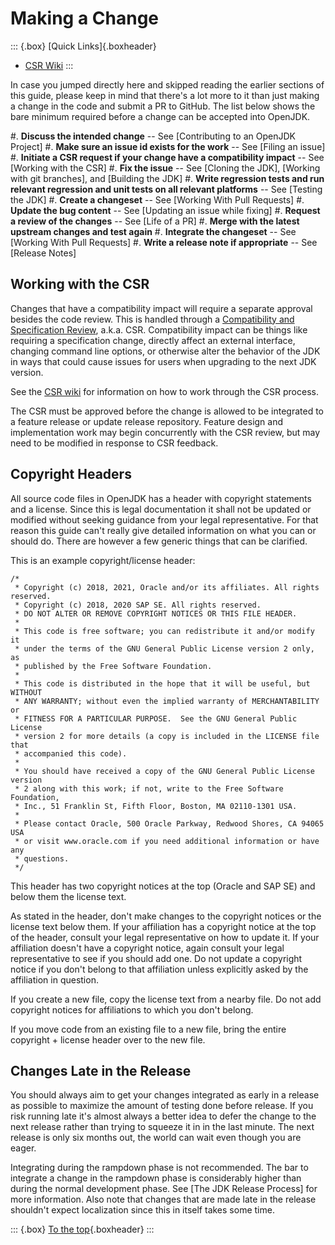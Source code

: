 # Making a Change

::: {.box}
[Quick Links]{.boxheader}

* [CSR Wiki](https://wiki.openjdk.org/display/csr/Main)
:::

In case you jumped directly here and skipped reading the earlier sections of this guide, please keep in mind that there's a lot more to it than just making a change in the code and submit a PR to GitHub. The list below shows the bare minimum required before a change can be accepted into OpenJDK.

#. **Discuss the intended change** -- See [Contributing to an OpenJDK Project]
#. **Make sure an issue id exists for the work** -- See [Filing an issue]
#. **Initiate a CSR request if your change have a compatibility impact** -- See [Working with the CSR]
#. **Fix the issue** -- See [Cloning the JDK], [Working with git branches], and [Building the JDK]
#. **Write regression tests and run relevant regression and unit tests on all relevant platforms** -- See [Testing the JDK]
#. **Create a changeset** -- See [Working With Pull Requests]
#. **Update the bug content** -- See [Updating an issue while fixing]
#. **Request a review of the changes** -- See [Life of a PR]
#. **Merge with the latest upstream changes and test again**
#. **Integrate the changeset** -- See [Working With Pull Requests]
#. **Write a release note if appropriate** -- See [Release Notes]

## Working with the CSR

Changes that have a compatibility impact will require a separate approval besides the code review. This is handled through a [Compatibility and Specification Review](https://wiki.openjdk.org/display/csr/Main), a.k.a. CSR. Compatibility impact can be things like requiring a specification change, directly affect an external interface, changing command line options, or otherwise alter the behavior of the JDK in ways that could cause issues for users when upgrading to the next JDK version.

See the [CSR wiki](https://wiki.openjdk.org/display/csr/Main) for information on how to work through the CSR process.

The CSR must be approved before the change is allowed to be integrated to a feature release or update release repository. Feature design and implementation work may begin concurrently with the CSR review, but may need to be modified in response to CSR feedback.

## Copyright Headers

All source code files in OpenJDK has a header with copyright statements and a license. Since this is legal documentation it shall not be updated or modified without seeking guidance from your legal representative. For that reason this guide can't really give detailed information on what you can or should do. There are however a few generic things that can be clarified.

This is an example copyright/license header:

```
/*
 * Copyright (c) 2018, 2021, Oracle and/or its affiliates. All rights reserved.
 * Copyright (c) 2018, 2020 SAP SE. All rights reserved.
 * DO NOT ALTER OR REMOVE COPYRIGHT NOTICES OR THIS FILE HEADER.
 *
 * This code is free software; you can redistribute it and/or modify it
 * under the terms of the GNU General Public License version 2 only, as
 * published by the Free Software Foundation.
 *
 * This code is distributed in the hope that it will be useful, but WITHOUT
 * ANY WARRANTY; without even the implied warranty of MERCHANTABILITY or
 * FITNESS FOR A PARTICULAR PURPOSE.  See the GNU General Public License
 * version 2 for more details (a copy is included in the LICENSE file that
 * accompanied this code).
 *
 * You should have received a copy of the GNU General Public License version
 * 2 along with this work; if not, write to the Free Software Foundation,
 * Inc., 51 Franklin St, Fifth Floor, Boston, MA 02110-1301 USA.
 *
 * Please contact Oracle, 500 Oracle Parkway, Redwood Shores, CA 94065 USA
 * or visit www.oracle.com if you need additional information or have any
 * questions.
 */
```

This header has two copyright notices at the top (Oracle and SAP SE) and below them the license text.

As stated in the header, don't make changes to the copyright notices or the license text below them. If your affiliation has a copyright notice at the top of the header, consult your legal representative on how to update it. If your affiliation doesn't have a copyright notice, again consult your legal representative to see if you should add one. Do not update a copyright notice if you don't belong to that affiliation unless explicitly asked by the affiliation in question.

If you create a new file, copy the license text from a nearby file. Do not add copyright notices for affiliations to which you don't belong.

If you move code from an existing file to a new file, bring the entire copyright + license header over to the new file.

## Changes Late in the Release

You should always aim to get your changes integrated as early in a release as possible to maximize the amount of testing done before release. If you risk running late it's almost always a better idea to defer the change to the next release rather than trying to squeeze it in in the last minute. The next release is only six months out, the world can wait even though you are eager.

Integrating during the rampdown phase is not recommended. The bar to integrate a change in the rampdown phase is considerably higher than during the normal development phase. See [The JDK Release Process] for more information. Also note that changes that are made late in the release shouldn't expect localization since this in itself takes some time.

::: {.box}
[To the top](#){.boxheader}
:::
